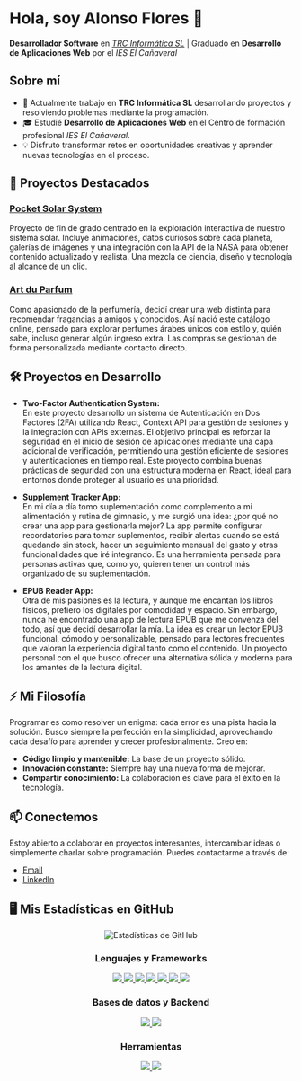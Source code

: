 # Hola, soy Alonso Flores 👋

**Desarrollador Software** en *[TRC Informática SL](https://trc.es/)* | Graduado en **Desarrollo de Aplicaciones Web** por el *IES El Cañaveral*

## Sobre mí

- 🔭 Actualmente trabajo en **TRC Informática SL** desarrollando proyectos y resolviendo problemas mediante la programación.
- 🎓 Estudié **Desarrollo de Aplicaciones Web** en el Centro de formación profesional *IES El Cañaveral*.
- 💡 Disfruto transformar retos en oportunidades creativas y aprender nuevas tecnologías en el proceso.

## 🚀 Proyectos Destacados

### [Pocket Solar System](https://pocket-solar-system.vercel.app/)
Proyecto de fin de grado centrado en la exploración interactiva de nuestro sistema solar. Incluye animaciones, datos curiosos sobre cada planeta, galerías de imágenes y una integración con la API de la NASA para obtener contenido actualizado y realista. Una mezcla de ciencia, diseño y tecnología al alcance de un clic.

### [Art du Parfum](https://art-du-parfum.vercel.app/)
Como apasionado de la perfumería, decidí crear una web distinta para recomendar fragancias a amigos y conocidos. Así nació este catálogo online, pensado para explorar perfumes árabes únicos con estilo y, quién sabe, incluso generar algún ingreso extra. Las compras se gestionan de forma personalizada mediante contacto directo.

## 🛠️ Proyectos en Desarrollo

- **Two-Factor Authentication System:**  
  En este proyecto desarrollo un sistema de Autenticación en Dos Factores (2FA) utilizando React, Context API para gestión de sesiones y la integración con APIs externas.
El objetivo principal es reforzar la seguridad en el inicio de sesión de aplicaciones mediante una capa adicional de verificación, permitiendo una gestión eficiente de sesiones y autenticaciones en tiempo real.
Este proyecto combina buenas prácticas de seguridad con una estructura moderna en React, ideal para entornos donde proteger al usuario es una prioridad.
  
- **Supplement Tracker App:**  
  En mi día a día tomo suplementación como complemento a mi alimentación y rutina de gimnasio, y me surgió una idea: ¿por qué no crear una app para gestionarla mejor?
La app permite configurar recordatorios para tomar suplementos, recibir alertas cuando se está quedando sin stock, hacer un seguimiento mensual del gasto y otras funcionalidades que iré integrando.
Es una herramienta pensada para personas activas que, como yo, quieren tener un control más organizado de su suplementación.
  
- **EPUB Reader App:**  
  Otra de mis pasiones es la lectura, y aunque me encantan los libros físicos, prefiero los digitales por comodidad y espacio. Sin embargo, nunca he encontrado una app de lectura EPUB que me convenza del todo, así que decidí desarrollar la mía.
La idea es crear un lector EPUB funcional, cómodo y personalizable, pensado para lectores frecuentes que valoran la experiencia digital tanto como el contenido.
Un proyecto personal con el que busco ofrecer una alternativa sólida y moderna para los amantes de la lectura digital.

## ⚡ Mi Filosofía

Programar es como resolver un enigma: cada error es una pista hacia la solución. Busco siempre la perfección en la simplicidad, aprovechando cada desafío para aprender y crecer profesionalmente. Creo en:
  
- **Código limpio y mantenible:** La base de un proyecto sólido.
- **Innovación constante:** Siempre hay una nueva forma de mejorar.
- **Compartir conocimiento:** La colaboración es clave para el éxito en la tecnología.

## 📫 Conectemos

Estoy abierto a colaborar en proyectos interesantes, intercambiar ideas o simplemente charlar sobre programación. Puedes contactarme a través de:

- [Email](mailto:floalonso.abad@gmail.com)
- [LinkedIn](https://www.linkedin.com/in/alonsofloresabad/)

## 🖥️ Mis Estadísticas en GitHub

<div align="center">
  <img src="https://github-readme-stats.vercel.app/api?username=aloonsoflores&show_icons=true&theme=radical" alt="Estadísticas de GitHub" />
</div>

<!-- Lenguajes y Frameworks -->
<div align="center" style="margin-top: 20px;">
  <h3>Lenguajes y Frameworks</h3>
  <a href="https://github.com/AlonsoFlores">
    <img src="https://img.shields.io/badge/JavaScript-F7DF1E?style=for-the-badge&logo=javascript&logoColor=black" />
    <img src="https://img.shields.io/badge/TypeScript-3178C6?style=for-the-badge&logo=typescript&logoColor=white" />
    <img src="https://img.shields.io/badge/React-20232A?style=for-the-badge&logo=react&logoColor=61DAFB" />
    <img src="https://img.shields.io/badge/React_Native-20232A?style=for-the-badge&logo=react&logoColor=61DAFB" />
    <img src="https://img.shields.io/badge/Angular-DD0031?style=for-the-badge&logo=angular&logoColor=white" />
    <img src="https://img.shields.io/badge/Vite-646CFF?style=for-the-badge&logo=vite&logoColor=white" />
    <img src="https://img.shields.io/badge/Spring-6DB33F?style=for-the-badge&logo=spring&logoColor=white" />
  </a>
</div>

<!-- Bases de datos y Backend -->
<div align="center" style="margin-top: 20px;">
  <h3>Bases de datos y Backend</h3>
  <a href="https://github.com/AlonsoFlores">
    <img src="https://img.shields.io/badge/MySQL-4479A1?style=for-the-badge&logo=mysql&logoColor=white" />
    <img src="https://img.shields.io/badge/Apache%20Tomcat-F8DC75?style=for-the-badge&logo=apachetomcat&logoColor=black" />
  </a>
</div>

<!-- Herramientas -->
<div align="center" style="margin-top: 20px; margin-bottom: 20px;">
  <h3>Herramientas</h3>
  <a href="https://github.com/AlonsoFlores">
    <img src="https://img.shields.io/badge/Postman-FF6C37?style=for-the-badge&logo=postman&logoColor=white" />
    <img src="https://img.shields.io/badge/Swagger-85EA2D?style=for-the-badge&logo=swagger&logoColor=black" />
  </a>
</div>
